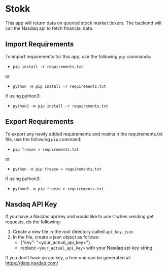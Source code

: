 # Stokk

This app will return data on queried stock market tickers.
The backend will call the Nasdaq api to fetch financial data.

## Import Requirements

To import requirements for this app, use the following `pip` commands:

- `pip install -r requirements.txt`

or

- `python -m pip install -r requirements.txt`

If using python3:
- `python3 -m pip install -r requirements.txt`

## Export Requirements

To export any newly added requirements and maintain the requirements.txt file, use the following `pip` command:

- `pip freeze > requirements.txt`

or

- `python -m pip freeze > requirements.txt`

If using python3:
- `python3 -m pip freeze > requirements.txt`

## Nasdaq API Key

If you have a Nasdaq api key and would like to use it when sending get requests, do the following:

1. Create a new file in the root directory called `api_key.json`
2. In the file, create a json object as follows:
    - {"key": "<your_actual_api_key>"}
    - replace `<your_actual_api_key>` with your Nasdaq api key string

If you don't have an api key, a free one can be generated at: https://data.nasdaq.com/